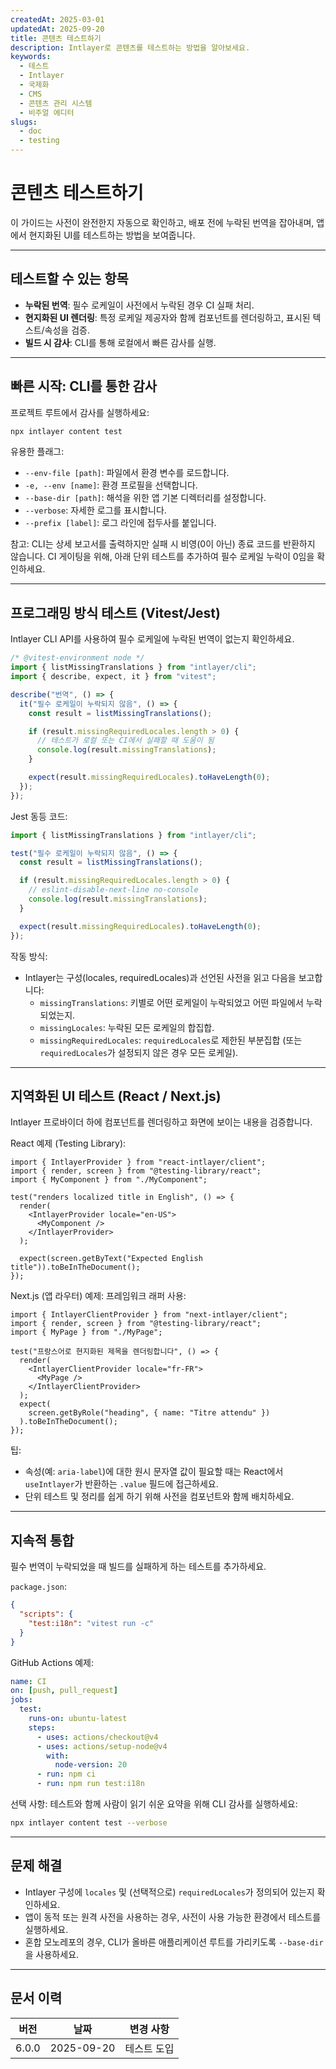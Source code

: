 ```yaml
---
createdAt: 2025-03-01
updatedAt: 2025-09-20
title: 콘텐츠 테스트하기
description: Intlayer로 콘텐츠를 테스트하는 방법을 알아보세요.
keywords:
  - 테스트
  - Intlayer
  - 국제화
  - CMS
  - 콘텐츠 관리 시스템
  - 비주얼 에디터
slugs:
  - doc
  - testing
---
```


# 콘텐츠 테스트하기

이 가이드는 사전이 완전한지 자동으로 확인하고, 배포 전에 누락된 번역을 잡아내며, 앱에서 현지화된 UI를 테스트하는 방법을 보여줍니다.

---

## 테스트할 수 있는 항목

- **누락된 번역**: 필수 로케일이 사전에서 누락된 경우 CI 실패 처리.
- **현지화된 UI 렌더링**: 특정 로케일 제공자와 함께 컴포넌트를 렌더링하고, 표시된 텍스트/속성을 검증.
- **빌드 시 감사**: CLI를 통해 로컬에서 빠른 감사를 실행.

---

## 빠른 시작: CLI를 통한 감사

프로젝트 루트에서 감사를 실행하세요:

```bash
npx intlayer content test
```

유용한 플래그:

- `--env-file [path]`: 파일에서 환경 변수를 로드합니다.
- `-e, --env [name]`: 환경 프로필을 선택합니다.
- `--base-dir [path]`: 해석을 위한 앱 기본 디렉터리를 설정합니다.
- `--verbose`: 자세한 로그를 표시합니다.
- `--prefix [label]`: 로그 라인에 접두사를 붙입니다.

참고: CLI는 상세 보고서를 출력하지만 실패 시 비영(0이 아닌) 종료 코드를 반환하지 않습니다. CI 게이팅을 위해, 아래 단위 테스트를 추가하여 필수 로케일 누락이 0임을 확인하세요.

---

## 프로그래밍 방식 테스트 (Vitest/Jest)

Intlayer CLI API를 사용하여 필수 로케일에 누락된 번역이 없는지 확인하세요.

```ts file=i18n.test.ts
/* @vitest-environment node */
import { listMissingTranslations } from "intlayer/cli";
import { describe, expect, it } from "vitest";

describe("번역", () => {
  it("필수 로케일이 누락되지 않음", () => {
    const result = listMissingTranslations();

    if (result.missingRequiredLocales.length > 0) {
      // 테스트가 로컬 또는 CI에서 실패할 때 도움이 됨
      console.log(result.missingTranslations);
    }

    expect(result.missingRequiredLocales).toHaveLength(0);
  });
});
```

Jest 동등 코드:

```ts file=i18n.test.ts
import { listMissingTranslations } from "intlayer/cli";

test("필수 로케일이 누락되지 않음", () => {
  const result = listMissingTranslations();

  if (result.missingRequiredLocales.length > 0) {
    // eslint-disable-next-line no-console
    console.log(result.missingTranslations);
  }

  expect(result.missingRequiredLocales).toHaveLength(0);
});
```

작동 방식:

- Intlayer는 구성(locales, requiredLocales)과 선언된 사전을 읽고 다음을 보고합니다:
  - `missingTranslations`: 키별로 어떤 로케일이 누락되었고 어떤 파일에서 누락되었는지.
  - `missingLocales`: 누락된 모든 로케일의 합집합.
  - `missingRequiredLocales`: `requiredLocales`로 제한된 부분집합 (또는 `requiredLocales`가 설정되지 않은 경우 모든 로케일).

---

## 지역화된 UI 테스트 (React / Next.js)

Intlayer 프로바이더 하에 컴포넌트를 렌더링하고 화면에 보이는 내용을 검증합니다.

React 예제 (Testing Library):

```tsx
import { IntlayerProvider } from "react-intlayer/client";
import { render, screen } from "@testing-library/react";
import { MyComponent } from "./MyComponent";

test("renders localized title in English", () => {
  render(
    <IntlayerProvider locale="en-US">
      <MyComponent />
    </IntlayerProvider>
  );

  expect(screen.getByText("Expected English title")).toBeInTheDocument();
});
```

Next.js (앱 라우터) 예제: 프레임워크 래퍼 사용:

```tsx
import { IntlayerClientProvider } from "next-intlayer/client";
import { render, screen } from "@testing-library/react";
import { MyPage } from "./MyPage";

test("프랑스어로 현지화된 제목을 렌더링합니다", () => {
  render(
    <IntlayerClientProvider locale="fr-FR">
      <MyPage />
    </IntlayerClientProvider>
  );
  expect(
    screen.getByRole("heading", { name: "Titre attendu" })
  ).toBeInTheDocument();
});
```

팁:

- 속성(예: `aria-label`)에 대한 원시 문자열 값이 필요할 때는 React에서 `useIntlayer`가 반환하는 `.value` 필드에 접근하세요.
- 단위 테스트 및 정리를 쉽게 하기 위해 사전을 컴포넌트와 함께 배치하세요.

---

## 지속적 통합

필수 번역이 누락되었을 때 빌드를 실패하게 하는 테스트를 추가하세요.

`package.json`:

```json
{
  "scripts": {
    "test:i18n": "vitest run -c"
  }
}
```

GitHub Actions 예제:

```yaml
name: CI
on: [push, pull_request]
jobs:
  test:
    runs-on: ubuntu-latest
    steps:
      - uses: actions/checkout@v4
      - uses: actions/setup-node@v4
        with:
          node-version: 20
      - run: npm ci
      - run: npm run test:i18n
```

선택 사항: 테스트와 함께 사람이 읽기 쉬운 요약을 위해 CLI 감사를 실행하세요:

```bash
npx intlayer content test --verbose
```

---

## 문제 해결

- Intlayer 구성에 `locales` 및 (선택적으로) `requiredLocales`가 정의되어 있는지 확인하세요.
- 앱이 동적 또는 원격 사전을 사용하는 경우, 사전이 사용 가능한 환경에서 테스트를 실행하세요.
- 혼합 모노레포의 경우, CLI가 올바른 애플리케이션 루트를 가리키도록 `--base-dir`을 사용하세요.

---

## 문서 이력

| 버전  | 날짜       | 변경 사항   |
| ----- | ---------- | ----------- |
| 6.0.0 | 2025-09-20 | 테스트 도입 |
